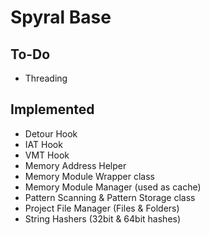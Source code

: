 # Spyral Base

## To-Do

 - Threading

## Implemented

 - Detour Hook
 - IAT Hook
 - VMT Hook
 - Memory Address Helper
 - Memory Module Wrapper class
 - Memory Module Manager (used as cache)
 - Pattern Scanning & Pattern Storage class
 - Project File Manager (Files & Folders)
 - String Hashers (32bit & 64bit hashes)

